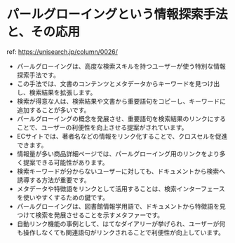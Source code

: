 # パールグローイングという情報探索手法と、その応用

ref: <https://unisearch.jp/column/0026/>

- パールグローイングは、高度な検索スキルを持つユーザーが使う特別な情報探索手法です。
- この手法では、文書のコンテンツとメタデータからキーワードを見つけ出し、検索結果を拡張します。
- 検索が得意な人は、検索結果や文書から重要語句をコピーし、キーワードに追加することが多いです。
- パールグローイングの概念を発展させ、重要語句を検索結果のリンクにすることで、ユーザーの利便性を向上させる提案がされています。
- ECサイトでは、著者名などの情報をリンク化することで、クロスセルを促進できます。
- 情報量が多い商品詳細ページでは、パールグローイング用のリンクをより多く提案できる可能性があります。
- 検索キーワードが分からないユーザーに対しても、ドキュメントから検索へ誘導する方法が重要です。
- メタデータや特徴語をリンクとして活用することは、検索インターフェースを使いやすくするための鍵です。
- パールグローイングは、図書館情報学用語で、ドキュメントから特徴語を見つけて検索を発展させることを示すメタファーです。
- 自動リンク機能の事例として、はてなダイアリーが挙げられ、ユーザーが何も操作しなくても関連語句がリンクされることで利便性が向上しています。
